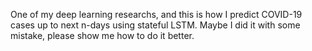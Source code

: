 One of my deep learning researchs, and this is how I predict COVID-19 cases up to next n-days using stateful LSTM. Maybe I did it with some mistake, please show me how to do it better.